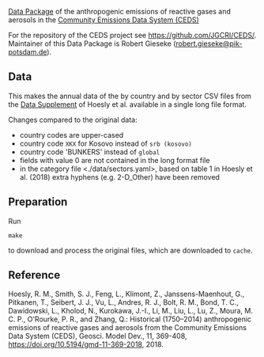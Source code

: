 [Data Package](http://frictionlessdata.io/specs/data-package/) of the
anthropogenic emissions of reactive gases and aerosols in the
[Community Emissions Data System (CEDS)](http://www.globalchange.umd.edu/ceds/)

For the repository of the CEDS project see <https://github.com/JGCRI/CEDS/>.
Maintainer of this Data Package is Robert Gieseke (<robert.gieseke@pik-potsdam.de>).

## Data
This makes the annual data of the by country and by sector CSV files from the [Data Supplement](https://www.geosci-model-dev.net/11/369/2018/gmd-11-369-2018-assets.html) of Hoesly et al. available in a single long file format.

Changes compared to the original data:
  - country codes are upper-cased
  - country code `XKX` for Kosovo instead of `srb (kosovo)`
  - country code 'BUNKERS' instead of `global`
  - fields with value 0 are not contained in the long format file
  - in the category file <./data/sectors.yaml>, based on table 1 in Hoesly et
    al. (2018) extra hyphens (e.g. 2-D_Other) have been removed

## Preparation

Run

```
make
```

to download and process the original files, which are downloaded to `cache`.

## Reference

Hoesly, R. M., Smith, S. J., Feng, L., Klimont, Z., Janssens-Maenhout, G., Pitkanen, T., Seibert, J. J., Vu, L., Andres, R. J., Bolt, R. M., Bond, T. C., Dawidowski, L., Kholod, N., Kurokawa, J.-I., Li, M., Liu, L., Lu, Z., Moura, M. C. P., O'Rourke, P. R., and Zhang, Q.: Historical (1750–2014) anthropogenic emissions of reactive gases and aerosols from the Community Emissions Data System (CEDS), Geosci. Model Dev., 11, 369-408, https://doi.org/10.5194/gmd-11-369-2018, 2018.
